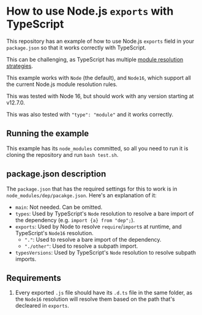 # How to use Node.js `exports` with TypeScript

This repository has an example of how to use Node.js `exports` field in your `package.json` so that it works correctly with TypeScript.

This can be challenging, as TypeScript has multiple [module resolution strategies](https://www.typescriptlang.org/docs/handbook/module-resolution.html#module-resolution-strategies). 

This example works with `Node` (the default), and `Node16`, which support all the current Node.js module resolution rules.

This was tested with Node 16, but should work with any version starting at v12.7.0.

This was also tested with `"type": "module"` and it works correctly.

## Running the example

This example has its `node_modules` committed, so all you need to run it is cloning the repository and run `bash test.sh`.

## package.json description

The `package.json` that has the required settings for this to work is in `node_modules/dep/pacakge.json`. Here's an explanation of it:

* `main`: Not needed. Can be omitted.
* `types`: Used by TypeScript's `Node` resolution to resolve a bare import of the dependency (e.g. `import {a} from "dep";`).
* `exports`: Used by Node to resolve `require`/`import`s at runtime, and TypeScript's `Node16` resolution.
  * `"."`: Used to resolve a bare import of the dependency.
  * `"./other"`: Used to resolve a subpath import.
* `typesVersions`: Used by TypeScript's `Node` resolution to resolve subpath imports.

## Requirements

1. Every exported `.js` file should have its `.d.ts` file in the same folder, as the `Node16` resolution will resolve them based on the path that's decleared in `exports`.
